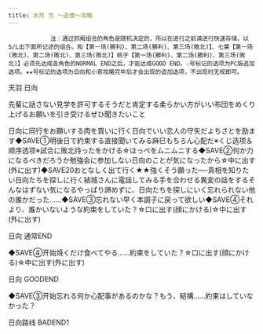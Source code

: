 ```yaml
---
title: 水月 弐 ～追憶～攻略
---
```


                注：通过抓阄组合的角色是随机决定的，所以在进行之前请进行快速存储，以S/L出下面所记述的组合。和【第一场(勝利)、第二场(勝利)、第三场(敗北)】、七葉【第一场(敗北)、第二场(敗北)、第三场(敗北)】桃子【第一场(勝利)、第二场(勝利)、第三场(敗北)】必须先达成各角色的NORMAL END之后，才能达成GOOD END。☆号标记的选项为PC版追加选项。★★号标记的选项为日向和小宵攻略完毕后才会出现的追加选项，不出现时无视即可。

天羽 日向

先輩に話さない見学を許可するそうだと肯定する柔らかい方がいい布団をめくり上げるお願いを引き受けるぜひ聞きたいこと

日向に同行をお願いする肉を買いに行く日向でいい恋人の守矢だよちさとを励ます◆SAVE①明後日で約束する直接聞いてみる麻巳もちろん心配だ※くじ选项＆顺序选项※試合に敗北待ったをかける☆ほっぺをムニムニする◆SAVE②何か力になるべきだろうか勉強会に参加しない日向のことが気になったから☆中に出す(外に出す)◆SAVE20おとなしく出て行く★★強くそう願った──真相を知りたい日向たちを探しに行く結城さんに電話してみる手を合わせる異変の話をするそんなはずない気になるやっぱり諦めずに、日向たちを探しにいく忘れられない他の誰かだった……◆SAVE③忘れない早く本調子に戻って欲しい◆SAVE④それより、誰かいないような約束をしていた？☆口に出す(顔にかける)☆中に出す(外に出す)

日向 通常END

◆SAVE④开始焼くだけ食べてやる……約束をしていた？☆口に出す(顔にかける)☆中に出す(外に出す)

日向 GOODEND

◆SAVE③开始忘れる何か心配事があるのかな？もう、結構……約束はしていなかった？

日向路线 BADEND1


              
